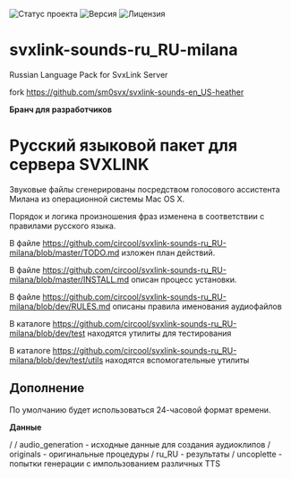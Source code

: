 ![Статус проекта](https://img.shields.io/badge/Статус-Активный-brightgreen?style=flat)
![Версия](https://img.shields.io/badge/Версия-1.4.2-blue?style=flat)
![Лицензия](https://img.shields.io/badge/Лицензия-MIT-green?style=flat)


# svxlink-sounds-ru_RU-milana
Russian Language Pack for SvxLink Server

fork https://github.com/sm0svx/svxlink-sounds-en_US-heather

__Бранч для разработчиков__

Русский языковой пакет для сервера SVXLINK
==========================================

Звуковые файлы сгенерированы посредством голосового ассистента Милана из операционной системы Mac OS X. 

Порядок и логика произношения фраз изменена в соответствии с правилами русского языка.

В файле https://github.com/circool/svxlink-sounds-ru_RU-milana/blob/master/TODO.md изложен план действий.

В файле https://github.com/circool/svxlink-sounds-ru_RU-milana/blob/master/INSTALL.md описан процесс установки.

В файле https://github.com/circool/svxlink-sounds-ru_RU-milana/blob/dev/RULES.md описаны правила именования аудиофайлов

В каталоге https://github.com/circool/svxlink-sounds-ru_RU-milana/blob/dev/test находятся утилиты для тестирования

В каталоге https://github.com/circool/svxlink-sounds-ru_RU-milana/blob/dev/test/utils находятся вспомогательные утилиты


Дополнение
----------

По умолчанию будет использоваться 24-часовой формат времени.


__Данные__

/
/ audio_generation 	- исходные данные для создания аудиоклипов
/ originals			- оригинальные процедуры
/ ru_RU 			- результаты
/ uncoplette		- попытки генерации с импользованием различных TTS